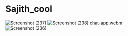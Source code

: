 # Sajith_cool



![Screenshot (237)](https://user-images.githubusercontent.com/121724836/224936902-78b84124-49ab-4c66-a1e8-afef776e3981.png)
![Screenshot (238)](https://user-images.githubusercontent.com/121724836/224936915-a558ceba-c254-4e95-97c8-03dca64f2be9.png)
[chat-app.webm](https://user-images.githubusercontent.com/121724836/224936921-20630154-63ae-41b0-8dda-31e12f3e443a.webm)
![Screenshot (236)](https://user-images.githubusercontent.com/121724836/224936963-dba4316d-b94a-436c-9bfc-aee944c31472.png)

